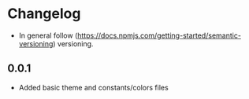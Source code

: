 # Changelog

* In general follow (https://docs.npmjs.com/getting-started/semantic-versioning) versioning.

## <next>

## 0.0.1
* Added basic theme and constants/colors files
